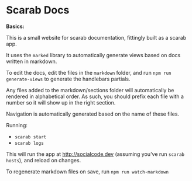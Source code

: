 # Scarab Docs

**Basics:**

This is a small website for scarab documentation, fittingly built as a scarab app.

It uses the `marked` library to automatically generate views based on docs written in markdown.

To edit the docs, edit the files in the `markdown` folder, and run `npm run generate-views` to generate the handlebars partials.

Any files added to the markdown/sections folder will automatically be rendered in alphabetical order. As such, you should prefix each file with a number so it will show up in the right section.

Navigation is automatically generated based on the name of these files.

Running:

- `scarab start`
- `scarab logs`

This will run the app at http://socialcode.dev (assuming you've run `scarab hosts`), and reload on changes.

To regenerate markdown files on save, run `npm run watch-markdown`
